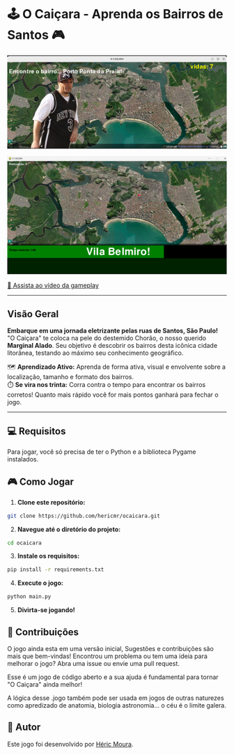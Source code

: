 # 🕹️ O Caiçara - Aprenda os Bairros de Santos 🎮

![O Caiçara 0.1 ](https://github.com/hericmr/ocaicara/blob/main/recursos/screenplay.png?raw=true)

![O Caiçara 0.2 ](https://github.com/hericmr/ocaicara/blob/main/recursos/tela.png?raw=true)

[🎥 Assista ao vídeo da gameplay]([https://youtu.be/MtoaXkZIpLQ](https://youtu.be/h3Fl3T7MukY))

---

## Visão Geral

**Embarque em uma jornada eletrizante pelas ruas de Santos, São Paulo!** "O Caiçara" te coloca na pele do destemido Chorão, o nosso querido **Marginal Alado**. Seu objetivo é descobrir os bairros desta icônica cidade litorânea, testando ao máximo seu conhecimento geográfico.

🗺️ **Aprendizado Ativo:** Aprenda de forma ativa, visual e envolvente sobre a localização, tamanho e formato dos bairros.  
⏱️ **Se vira nos trinta:** Corra contra o tempo para encontrar os bairros corretos! Quanto mais rápido você for mais pontos ganhará para fechar o jogo.

---

## 💻 Requisitos

Para jogar, você só precisa de ter o Python e a biblioteca Pygame instalados.


## 🎮 Como Jogar

1. **Clone este repositório:**

```bash
git clone https://github.com/hericmr/ocaicara.git
```

2. **Navegue até o diretório do projeto:**

```bash
cd ocaicara
```

3. **Instale os requisitos:**

```bash
pip install -r requirements.txt
```

4. **Execute o jogo:**

```bash
python main.py
```

5. **Divirta-se jogando!**

## 🤝 Contribuições

O jogo ainda esta em uma versão inicial, Sugestões e contribuições são mais que bem-vindas! Encontrou um problema ou tem uma ideia para melhorar o jogo? Abra uma issue ou envie uma pull request. 

Esse é um jogo de código aberto e a sua ajuda é fundamental para tornar "O Caiçara" ainda melhor!

A lógica desse  .jogo também pode ser usada em jogos de outras naturezes como apredizado de anatomia, biologia astronomia... o céu é o limite galera.

## 👤 Autor

Este jogo foi desenvolvido por [Héric Moura](https://github.com/hericmr).

